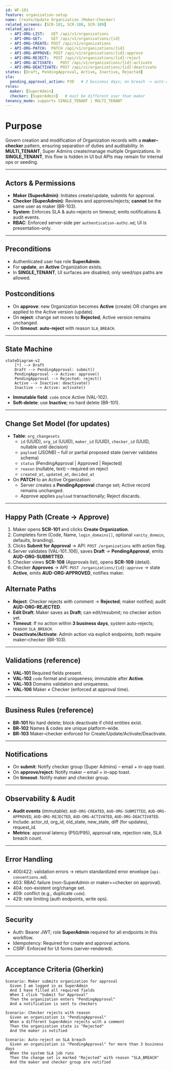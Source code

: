 ```yaml
---
id: WF-101
feature: organization-setup
name: Create/Update Organization (Maker–Checker)
related_screens: [SCR-101, SCR-108, SCR-109]
related_apis:
  - API-ORG-LIST:   GET /api/v1/organizations
  - API-ORG-GET:    GET /api/v1/organizations/{id}
  - API-ORG-CREATE: POST /api/v1/organizations
  - API-ORG-PATCH:  PATCH /api/v1/organizations/{id}
  - API-ORG-APPROVE: POST /api/v1/organizations/{id}:approve
  - API-ORG-REJECT:  POST /api/v1/organizations/{id}:reject
  - API-ORG-ACTIVATE:   POST /api/v1/organizations/{id}:activate
  - API-ORG-DEACTIVATE: POST /api/v1/organizations/{id}:deactivate
states: [Draft, PendingApproval, Active, Inactive, Rejected]
sla:
  pending_approval_action: P3D   # 3 business days; on breach -> auto-reject
roles:
  maker: [SuperAdmin]
  checker: [SuperAdmin]   # must be different user than maker
tenancy_mode: supports SINGLE_TENANT | MULTI_TENANT
---
```


# Purpose
Govern creation and modification of Organization records with a **maker–checker** pattern, ensuring separation of duties and auditability. In **MULTI_TENANT**, Super Admins create/manage multiple Organizations. In **SINGLE_TENANT**, this flow is hidden in UI but APIs may remain for internal ops or seeding.

---

## Actors & Permissions
- **Maker (SuperAdmin)**: Initiates create/update, submits for approval.
- **Checker (SuperAdmin)**: Reviews and approves/rejects; **cannot** be the same user as maker (BR-103).
- **System**: Enforces SLA & auto-rejects on timeout; emits notifications & audit events.
- **RBAC**: Enforced server-side per `authentication-authz.md`; UI is presentation-only.

---

## Preconditions
- Authenticated user has role **SuperAdmin**.
- For **update**, an **Active** Organization exists.
- In **SINGLE_TENANT**, UI surfaces are disabled; only seed/ops paths are allowed.

## Postconditions
- On **approve**: new Organization becomes **Active** (create) OR changes are applied to the Active version (update).
- On **reject**: change set moves to **Rejected**; Active version remains unchanged.
- On **timeout**: **auto-reject** with reason `SLA_BREACH`.

---

## State Machine
```mermaid
stateDiagram-v2
    [*] --> Draft
    Draft --> PendingApproval: submit()
    PendingApproval --> Active: approve()
    PendingApproval --> Rejected: reject()
    Active --> Inactive: deactivate()
    Inactive --> Active: activate()
```
- **Immutable field**: `code` once Active (VAL-102).
- **Soft-delete**: use **Inactive**; no hard delete (BR-101).

---

## Change Set Model (for updates)
- **Table**: `org_changesets`
  - `id` (UUID), `org_id` (UUID), `maker_id` (UUID), `checker_id` (UUID, nullable until decision)
  - `payload` (JSONB) – full or partial proposed state (server validates schema)
  - `status` (PendingApproval | Approved | Rejected)
  - `reason` (nullable, text) – required on reject
  - `created_at`, `updated_at`, `decided_at`
- On **PATCH** to an Active Organization:
  - Server creates a **PendingApproval** change set; Active record remains unchanged.
  - Approve applies `payload` transactionally; Reject discards.

---

## Happy Path (Create → Approve)
1. Maker opens **SCR-101** and clicks **Create Organization**.
2. Completes form (Code, Name, `login_domains[]`, optional `vanity_domain`, defaults, branding).
3. Clicks **Submit for Approval** → API: `POST /organizations` with action flag.
4. Server validates (VAL-101..106), saves **Draft** → **PendingApproval**, emits **AUD-ORG-SUBMITTED**.
5. Checker views **SCR-108** (Approvals list), opens **SCR-109** (detail).
6. Checker **Approves** → API: `POST /organizations/{id}:approve` → state **Active**, emits **AUD-ORG-APPROVED**, notifies maker.

## Alternate Paths
- **Reject**: Checker rejects with comment → **Rejected**; maker notified; audit **AUD-ORG-REJECTED**.
- **Edit Draft**: Maker saves as **Draft**; can edit/resubmit; no checker action yet.
- **Timeout**: If no action within **3 business days**, system auto-rejects; reason `SLA_BREACH`.
- **Deactivate/Activate**: Admin action via explicit endpoints; both require maker–checker (BR-103).

---

## Validations (reference)
- **VAL‑101** Required fields present.
- **VAL‑102** `code` format and uniqueness; immutable after **Active**.
- **VAL‑103** Domains validation and uniqueness.
- **VAL‑106** Maker ≠ Checker (enforced at approval time).

---

## Business Rules (reference)
- **BR‑101** No hard delete; block deactivate if child entities exist.
- **BR‑102** Names & codes are unique platform-wide.
- **BR‑103** Maker–checker enforced for Create/Update/Activate/Deactivate.

---

## Notifications
- On **submit**: Notify checker group (Super Admins) – email + in-app toast.
- On **approve/reject**: Notify maker – email + in-app toast.
- On **timeout**: Notify maker and checker group.

---

## Observability & Audit
- **Audit events** (immutable): `AUD-ORG-CREATED`, `AUD-ORG-SUBMITTED`, `AUD-ORG-APPROVED`, `AUD-ORG-REJECTED`, `AUD-ORG-ACTIVATED`, `AUD-ORG-DEACTIVATED`.
- Include: actor_id, org_id, old_state, new_state, diff (for updates), request_id.
- **Metrics**: approval latency (P50/P95), approval rate, rejection rate, SLA breach count.

---

## Error Handling
- 400/422: validation errors → return standardized error envelope (`api-conventions.md`).
- 403: RBAC failure (non-SuperAdmin or maker==checker on approval).
- 404: non-existent org/change set.
- 409: conflict (e.g., duplicate `code`).
- 429: rate limiting (auth endpoints, write ops).

---

## Security
- Auth: Bearer JWT; role **SuperAdmin** required for all endpoints in this workflow.
- Idempotency: Required for create and approval actions.
- CSRF: Enforced for UI forms (server-rendered).

---

## Acceptance Criteria (Gherkin)
```gherkin
Scenario: Maker submits organization for approval
  Given I am logged in as SuperAdmin
  And I have filled all required fields
  When I click "Submit for Approval"
  Then the organization enters "PendingApproval"
  And a notification is sent to checkers

Scenario: Checker rejects with reason
  Given an organization is "PendingApproval"
  When a different SuperAdmin rejects with a comment
  Then the organization state is "Rejected"
  And the maker is notified

Scenario: Auto-reject on SLA breach
  Given an organization is "PendingApproval" for more than 3 business days
  When the system SLA job runs
  Then the change set is marked "Rejected" with reason "SLA_BREACH"
  And the maker and checker group are notified
```
